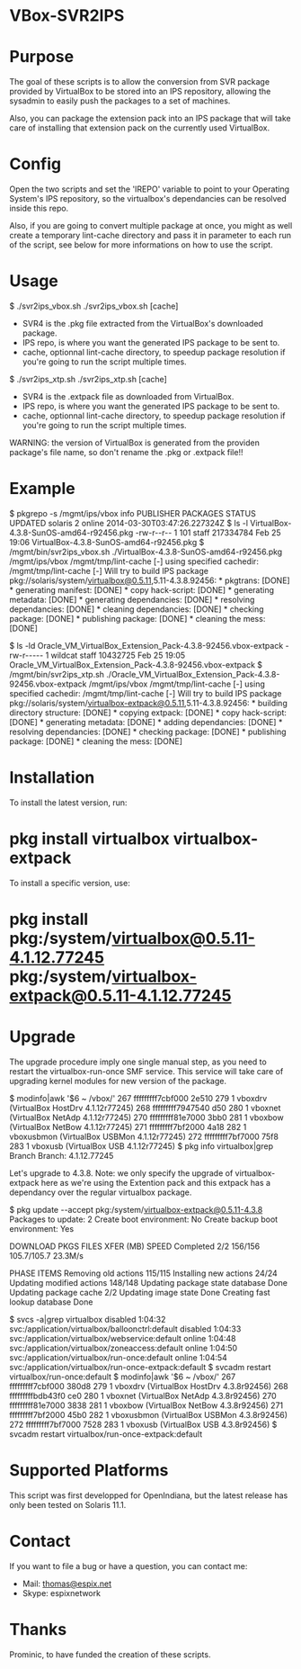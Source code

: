 VBox-SVR2IPS
============

Purpose
========

The goal of these scripts is to allow the conversion from SVR package provided by VirtualBox to be stored into an IPS
repository, allowing the sysadmin to easily push the packages to a set of machines.

Also, you can package the extension pack into an IPS package that will take care of installing that extension pack
on the currently used VirtualBox.

Config
======

Open the two scripts and set the 'IREPO' variable to point to your Operating System's IPS repository, so the
virtualbox's dependancies can be resolved inside this repo.

Also, if you are going to convert multiple package at once, you might as well create a temporary lint-cache
directory and pass it in parameter to each run of the script, see below for more informations on how
to use the script.

Usage
======

$ ./svr2ips_vbox.sh
./svr2ips_vbox.sh <SVR4> <IPS repo> [cache]

 * SVR4 is the .pkg file extracted from the VirtualBox's downloaded package.
 * IPS repo, is where you want the generated IPS package to be sent to.
 * cache, optionnal lint-cache directory, to speedup package resolution if you're going to run the script multiple times.


$ ./svr2ips_xtp.sh 
./svr2ips_xtp.sh <XTP> <IPS repo> [cache]

 * SVR4 is the .extpack file as downloaded from VirtualBox.
 * IPS repo, is where you want the generated IPS package to be sent to.
 * cache, optionnal lint-cache directory, to speedup package resolution if you're going to run the script multiple times.

WARNING: the version of VirtualBox is generated from the providen package's file name, so don't rename
the .pkg or .extpack file!!

Example
=======

  $ pkgrepo -s /mgmt/ips/vbox info
  PUBLISHER PACKAGES STATUS           UPDATED
  solaris   2        online           2014-03-30T03:47:26.227324Z
  $ ls -l VirtualBox-4.3.8-SunOS-amd64-r92456.pkg 
  -rw-r--r--   1 101      staff    217334784 Feb 25 19:06 VirtualBox-4.3.8-SunOS-amd64-r92456.pkg
  $ /mgmt/bin/svr2ips_vbox.sh ./VirtualBox-4.3.8-SunOS-amd64-r92456.pkg /mgmt/ips/vbox /mgmt/tmp/lint-cache
  [-] using specified cachedir: /mgmt/tmp/lint-cache
  [-] Will try to build IPS package pkg://solaris/system/virtualbox@0.5.11,5.11-4.3.8.92456:
         * pkgtrans: [DONE]
         * generating manifest: [DONE]
         * copy hack-script: [DONE]
         * generating metadata: [DONE]
         * generating dependancies: [DONE]
         * resolving dependancies: [DONE]
         * cleaning dependancies: [DONE]
         * checking package: [DONE]
         * publishing package: [DONE]
         * cleaning the mess: [DONE]
 
  $ ls -ld Oracle_VM_VirtualBox_Extension_Pack-4.3.8-92456.vbox-extpack 
  -rw-r-----   1 wildcat  staff    10432725 Feb 25 19:05 Oracle_VM_VirtualBox_Extension_Pack-4.3.8-92456.vbox-extpack
  $ /mgmt/bin/svr2ips_xtp.sh ./Oracle_VM_VirtualBox_Extension_Pack-4.3.8-92456.vbox-extpack /mgmt/ips/vbox /mgmt/tmp/lint-cache
  [-] using specified cachedir: /mgmt/tmp/lint-cache
  [-] Will try to build IPS package pkg://solaris/system/virtualbox-extpack@0.5.11,5.11-4.3.8.92456:
         * building directory structure: [DONE]
         * copying extpack: [DONE]
         * copy hack-script: [DONE]
         * generating metadata: [DONE]
         * adding dependancies: [DONE]
         * resolving dependancies: [DONE]
         * checking package: [DONE]
         * publishing package: [DONE]
         * cleaning the mess: [DONE]



Installation
============

To install the latest version, run:

# pkg install virtualbox virtualbox-extpack

To install a specific version, use:

# pkg install pkg:/system/virtualbox@0.5.11-4.1.12.77245 pkg:/system/virtualbox-extpack@0.5.11-4.1.12.77245

Upgrade
=======

The upgrade procedure imply one single manual step, as you need to restart the virtualbox-run-once SMF service.
This service will take care of upgrading kernel modules for new version of the package.

$  modinfo|awk '$6 ~ /vbox/'
267 fffffffff7cbf000  2e510 279   1  vboxdrv (VirtualBox HostDrv 4.1.12r77245)
268 fffffffff7947540    d50 280   1  vboxnet (VirtualBox NetAdp 4.1.12r77245)
270 fffffffff81e7000   3bb0 281   1  vboxbow (VirtualBox NetBow 4.1.12r77245)
271 fffffffff7bf2000   4a18 282   1  vboxusbmon (VirtualBox USBMon 4.1.12r77245)
272 fffffffff7bf7000   75f8 283   1  vboxusb (VirtualBox USB 4.1.12r77245)
$ pkg info virtualbox|grep Branch
        Branch: 4.1.12.77245

Let's upgrade to 4.3.8. Note: we only specify the upgrade of virtualbox-extpack here as we're using the Extention pack and this extpack
has a dependancy over the regular virtualbox package.

$ pkg update --accept pkg:/system/virtualbox-extpack@0.5.11-4.3.8
            Packages to update:   2
       Create boot environment:  No
Create backup boot environment: Yes

DOWNLOAD                                PKGS         FILES    XFER (MB)   SPEED
Completed                                2/2       156/156  105.7/105.7 23.3M/s

PHASE                                          ITEMS
Removing old actions                         115/115
Installing new actions                         24/24
Updating modified actions                    148/148
Updating package state database                 Done 
Updating package cache                           2/2 
Updating image state                            Done 
Creating fast lookup database                   Done 

$ svcs -a|grep virtualbox
disabled        1:04:32 svc:/application/virtualbox/balloonctrl:default
disabled        1:04:33 svc:/application/virtualbox/webservice:default
online          1:04:48 svc:/application/virtualbox/zoneaccess:default
online          1:04:50 svc:/application/virtualbox/run-once:default
online          1:04:54 svc:/application/virtualbox/run-once-extpack:default
$ svcadm restart virtualbox/run-once:default
$  modinfo|awk '$6 ~ /vbox/'
267 fffffffff7cbf000  380d8 279   1  vboxdrv (VirtualBox HostDrv 4.3.8r92456)
268 fffffffffbdb43f0    ce0 280   1  vboxnet (VirtualBox NetAdp 4.3.8r92456)
270 fffffffff81e7000   3838 281   1  vboxbow (VirtualBox NetBow 4.3.8r92456)
271 fffffffff7bf2000   45b0 282   1  vboxusbmon (VirtualBox USBMon 4.3.8r92456)
272 fffffffff7bf7000   7528 283   1  vboxusb (VirtualBox USB 4.3.8r92456)
$ svcadm restart virtualbox/run-once-extpack:default




Supported Platforms
====================

This script was first developped for OpenIndiana, but the latest release has only been tested on Solaris 11.1.

Contact
=======

If you want to file a bug or have a question, you can contact me:

  * Mail: thomas@espix.net
  * Skype: espixnetwork


Thanks
======

Prominic, to have funded the creation of these scripts.
